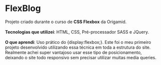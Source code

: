 # FlexBlog
Projeto criado durante o curso de <b>CSS Flexbox</b> da Origamid. <br><br>
<b>Tecnologias que utilizei</b>: HTML, CSS, Pré-processador SASS e JQuery. <br><br>
<b>O que aprendi</b>: Uso prático do {display:flexbox;}. Este foi o meu primeiro projeto desenvolvido utilizando essa técnica em toda a estrutura do site. Realmente achei super vantajoso usar esse tipo de posicionamento, deixando o site todo responsivo sem precisar utilizar muitas media queries. 
